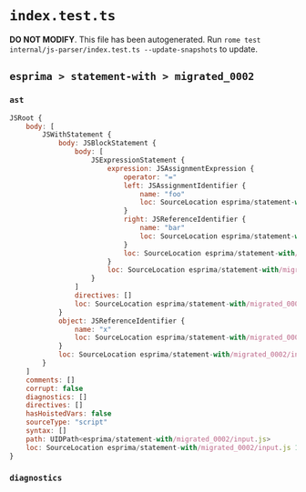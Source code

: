 # `index.test.ts`

**DO NOT MODIFY**. This file has been autogenerated. Run `rome test internal/js-parser/index.test.ts --update-snapshots` to update.

## `esprima > statement-with > migrated_0002`

### `ast`

```javascript
JSRoot {
	body: [
		JSWithStatement {
			body: JSBlockStatement {
				body: [
					JSExpressionStatement {
						expression: JSAssignmentExpression {
							operator: "="
							left: JSAssignmentIdentifier {
								name: "foo"
								loc: SourceLocation esprima/statement-with/migrated_0002/input.js 1:11-1:14 (foo)
							}
							right: JSReferenceIdentifier {
								name: "bar"
								loc: SourceLocation esprima/statement-with/migrated_0002/input.js 1:17-1:20 (bar)
							}
							loc: SourceLocation esprima/statement-with/migrated_0002/input.js 1:11-1:20
						}
						loc: SourceLocation esprima/statement-with/migrated_0002/input.js 1:11-1:20
					}
				]
				directives: []
				loc: SourceLocation esprima/statement-with/migrated_0002/input.js 1:9-1:22
			}
			object: JSReferenceIdentifier {
				name: "x"
				loc: SourceLocation esprima/statement-with/migrated_0002/input.js 1:6-1:7 (x)
			}
			loc: SourceLocation esprima/statement-with/migrated_0002/input.js 1:0-1:22
		}
	]
	comments: []
	corrupt: false
	diagnostics: []
	directives: []
	hasHoistedVars: false
	sourceType: "script"
	syntax: []
	path: UIDPath<esprima/statement-with/migrated_0002/input.js>
	loc: SourceLocation esprima/statement-with/migrated_0002/input.js 1:0-2:0
}
```

### `diagnostics`

```

```
